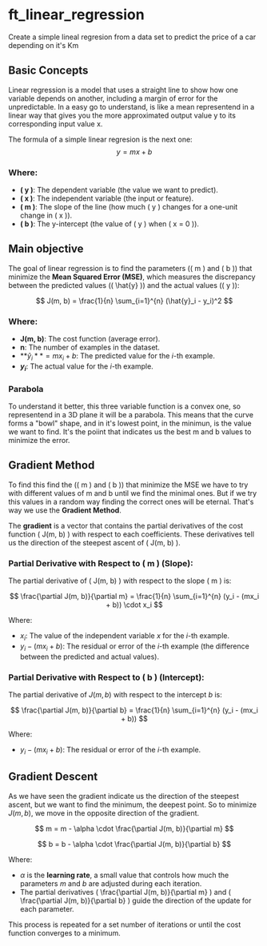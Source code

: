 
# ft_linear_regression

Create a simple lineal regresion from a data set to predict the price of a car depending on it's Km

## Basic Concepts
Linear regression is a model that uses a straight line to show how one variable depends on another, including a margin of error for the unpredictable. In a easy go to understand, is like a mean representend in a linear way that gives you the more approximated output value y to its corresponding input value x.

The formula of a simple linear regresion is the next one:
$$
y = mx + b
$$
### Where:
- **\( y \)**: The dependent variable (the value we want to predict).
- **\( x \)**: The independent variable (the input or feature).
- **\( m \)**: The slope of the line (how much \( y \) changes for a one-unit change in \( x \)).
- **\( b \)**: The y-intercept (the value of \( y \) when \( x = 0 \)).
## Main objective
The goal of linear regression is to find the parameters (\( m \) and \( b \)) that minimize the **Mean Squared Error (MSE)**, which measures the discrepancy between the predicted values (\( \hat{y} \)) and the actual values (\( y \)):

$$
J(m, b) = \frac{1}{n} \sum_{i=1}^{n} (\hat{y}_i - y_i)^2
$$

### Where:
- **J(m, b)**: The cost function (average error).
- **n**: The number of examples in the dataset.
- **$\hat{y}_i** = m x_i + b$: The predicted value for the $i$-th example.
- **$y_i$**: The actual value for the $i$-th example.

### Parabola
To understand it better, this three variable function is a convex one, so representend in a 3D plane it will be a parabola. This means that the curve forms a "bowl" shape, and in it's lowest point, in the minimun, is the value we want to find. It's the poiint that indicates us the best m and b values to minimize the error.
## Gradient Method
To find this find the (\( m \) and \( b \)) that minimize the MSE we have to try with different values of m and b until we find the minimal ones. But if we try this values in a random way finding the correct ones will be eternal. That's way we use the **Gradient Method**.


The **gradient** is a vector that contains the partial derivatives of the cost function \( J(m, b) \) with respect to each coefficients. These derivatives tell us the direction of the steepest ascent of \( J(m, b) \).

### Partial Derivative with Respect to \( m \) (Slope):

The partial derivative of \( J(m, b) \) with respect to the slope \( m \) is:

$$
\frac{\partial J(m, b)}{\partial m} = \frac{1}{n} \sum_{i=1}^{n} (y_i - (mx_i + b)) \cdot x_i
$$

Where:

- $x_i$: The value of the independent variable $x$ for the $i$-th example.
- $y_i - (mx_i + b)$: The residual or error of the $i$-th example (the difference between the predicted and actual values).

### Partial Derivative with Respect to \( b \) (Intercept):

The partial derivative of $J(m, b)$ with respect to the intercept $b$ is:

$$
\frac{\partial J(m, b)}{\partial b} = \frac{1}{n} \sum_{i=1}^{n} (y_i - (mx_i + b))
$$

Where:

- $y_i - (mx_i + b)$: The residual or error of the $i$-th example.


## Gradient Descent

As we have seen the gradient indicate us the direction of the steepest ascent, but we want to find the minimum, the deepest point. So to minimize $J(m, b)$, we move in the opposite direction of the gradient.

$$
m = m - \alpha \cdot \frac{\partial J(m, b)}{\partial m}
$$

$$
b = b - \alpha \cdot \frac{\partial J(m, b)}{\partial b}
$$

Where:

- $\alpha$ is the **learning rate**, a small value that controls how much the parameters $m$ and $b$ are adjusted during each iteration.
- The partial derivatives \( \frac{\partial J(m, b)}{\partial m} \) and \( \frac{\partial J(m, b)}{\partial b} \) guide the direction of the update for each parameter.

This process is repeated for a set number of iterations or until the cost function converges to a minimum.
